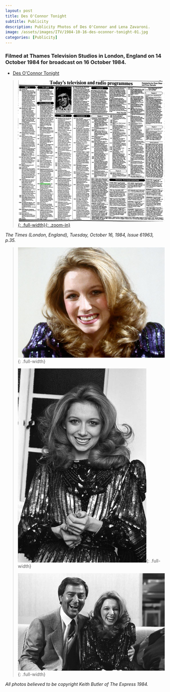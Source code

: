 ```yaml
---
layout: post
title: Des O'Connor Tonight
subtitle: Publicity
description: Publicity Photos of Des O'Connor and Lena Zavaroni.
image: /assets/images/ITV/1984-10-16-des-oconnor-tonight-01.jpg
categories: [Publicity]
---
```


### Filmed at Thames Television Studios in London, England on 14 October 1984 for broadcast on 16 October 1984.
* [Des O'Connor Tonight](/thames%20television/1984/10/16/des-oconnor-tonight.html)

> [![](/assets/images/newspapers/0FFO-1984-OCT16-035.png){: .full-width}{: .zoom-in}](/assets/images/newspapers/0FFO-1984-OCT16-035.png)

<cite>The Times (London, England), Tuesday, October 16, 1984, Issue 61963, p.35.</cite>

> ![](/assets/images/ITV/1984-10-16-des-oconnor-tonight-01.jpg){: .full-width}
>
> ![](/assets/images/ITV/1984-10-16-des-oconnor-tonight-02.jpg){: .full-width}
>
> ![](/assets/images/ITV/1984-10-16-des-oconnor-tonight-03.jpg){: .full-width}

<cite>All photos believed to be copyright Keith Butler of The Express 1984.</cite>
